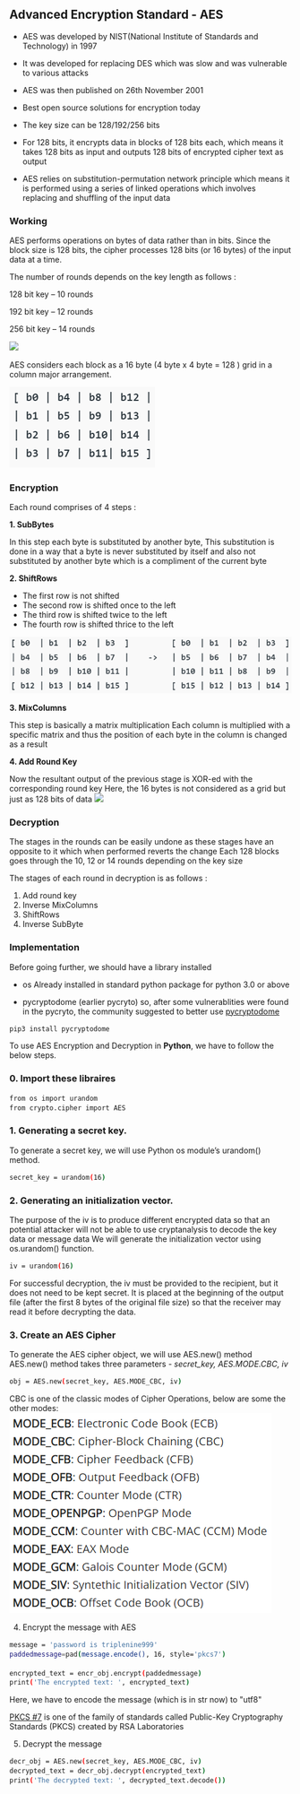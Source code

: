 
## Advanced Encryption Standard - AES
- AES was developed by NIST(National Institute of Standards and Technology) in 1997
- It was developed for replacing DES which was slow and was vulnerable to various attacks
- AES was then published on 26th November 2001
- Best open source solutions for encryption today
- The key size can be 128/192/256 bits

- For 128 bits, it encrypts data in blocks of 128 bits each, which means it takes 128 bits as input and outputs 128 bits of encrypted cipher text as output

- AES relies on substitution-permutation network principle which means it is performed using a series of linked operations which involves replacing and shuffling of the input data

### Working
AES performs operations on bytes of data rather than in bits.
Since the block size is 128 bits, the cipher processes 128 bits (or 16 bytes) of the input data at a time.

The number of rounds depends on the key length as follows :

128 bit key – 10 rounds

192 bit key – 12 rounds

256 bit key – 14 rounds

![](https://media.geeksforgeeks.org/wp-content/uploads/20210729145308/aes.png)

AES considers each block as a 16 byte (4 byte x 4 byte = 128 ) grid in a column major arrangement.

![](https://raw.githubusercontent.com/Accession79/crypto-AES/main/images/AES.png)

### Encryption
Each round comprises of 4 steps :

**1. SubBytes**

In this step each byte is substituted by another byte,
This substitution is done in a way that a byte is never substituted by itself and also not substituted by another byte which is a compliment of the current byte

**2. ShiftRows**

- The first row is not shifted
- The second row is shifted once to the left
- The third row is shifted twice to the left
- The fourth row is shifted thrice to the left

![](https://raw.githubusercontent.com/Accession79/crypto-AES/main/images/AES%202.png)

**3. MixColumns**

This step is basically a matrix multiplication
Each column is multiplied with a specific matrix and thus the position of each byte in the column is changed as a result


**4. Add Round Key**

Now the resultant output of the previous stage is XOR-ed with the corresponding round key
Here, the 16 bytes is not considered as a grid but just as 128 bits of data
![](https://media.geeksforgeeks.org/wp-content/uploads/20210729155115/aesfull.png)


### Decryption

The stages in the rounds can be easily undone as these stages have an opposite to it which when performed reverts the change
Each 128 blocks goes through the 10, 12 or 14 rounds depending on the key size

The stages of each round in decryption is as follows :

1. Add round key
2. Inverse MixColumns
3. ShiftRows
4. Inverse SubByte


### Implementation

Before going further, we should have a library installed
- os
Already installed in standard python package for python 3.0 or above

- pycryptodome (earlier pycryto)
so, after some vulnerablities were found in the pycryto, the community  suggested to better use [pycryptodome](https://blog.sqreen.com/stop-using-pycrypto-use-pycryptodome/)

```bash
pip3 install pycryptodome
```

To use AES Encryption and Decryption in **Python**, we have to follow the below steps.

### 0. Import these libraires

```bash
from os import urandom
from crypto.cipher import AES
```

### 1. Generating a secret key.

To generate a secret key, we will use Python os module’s urandom() method.

```bash
secret_key = urandom(16)
```


### 2. Generating an initialization vector.

The purpose of the iv is to produce different encrypted data so that an potential attacker will not be able to use cryptanalysis to decode the key data or message data
We will generate the initialization vector using os.urandom() function.

```bash
iv = urandom(16)
```
For successful decryption, the iv must be provided to the recipient, but it does not need to be kept secret.
It is placed at the beginning of the output file (after the first 8 bytes of the original file size) so that the receiver may read it before decrypting the data.

### 3. Create an AES Cipher
To generate the AES cipher object, we will use AES.new() method
AES.new() method takes three parameters - *secret_key, AES.MODE.CBC, iv*

```bash
obj = AES.new(secret_key, AES.MODE_CBC, iv)
```

CBC is one of the classic modes of Cipher Operations, below are some the other modes:
![](https://raw.githubusercontent.com/Accession79/crypto-AES/main/images/AES%203.png)

4. Encrypt the message with AES

```bash
message = 'password is triplenine999'
paddedmessage=pad(message.encode(), 16, style='pkcs7')

encrypted_text = encr_obj.encrypt(paddedmessage)
print('The encrypted text: ', encrypted_text)
```

Here, we have to encode the message (which is in str now) to "utf8"

[PKCS #7](https://en.wikipedia.org/wiki/PKCS_7) is one of the family of standards called Public-Key Cryptography Standards (PKCS) created by RSA Laboratories

5. Decrypt the message

```bash
decr_obj = AES.new(secret_key, AES.MODE_CBC, iv)
decrypted_text = decr_obj.decrypt(encrypted_text)
print('The decrypted text: ', decrypted_text.decode())
```
